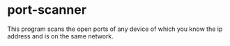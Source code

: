 # port-scanner
This program scans the open ports of any device of which you know the ip address and is on the same network.
